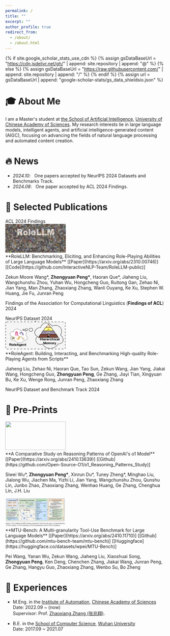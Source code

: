 ```yaml
---
permalink: /
title: ""
excerpt: ""
author_profile: true
redirect_from: 
  - /about/
  - /about.html
---
```


{% if site.google_scholar_stats_use_cdn %}
{% assign gsDataBaseUrl = "https://cdn.jsdelivr.net/gh/" | append: site.repository | append: "@" %}
{% else %}
{% assign gsDataBaseUrl = "https://raw.githubusercontent.com/" | append: site.repository | append: "/" %}
{% endif %}
{% assign url = gsDataBaseUrl | append: "google-scholar-stats/gs_data_shieldsio.json" %}

<span class='anchor' id='about-me'></span>

# 🎓 About Me
I am a Master's student at [the School of Artificial Intelligence](https://ai.ucas.ac.cn/index.php/zh-cn/), [University of Chinese Academy of Sciences](https://www.ucas.ac.cn/). 
My research interests lie in large language models, intelligent agents, and artificial intelligence-generated content (AIGC), focusing on advancing the fields of natural language processing and automated content creation.

# 🔥 News
- *2024.10*: &nbsp; One papers accepted by NeurIPS 2024 Datasets and Benchmarks Track.
- *2024.08*: &nbsp; One paper accepted by ACL 2024 Findings. 


# 📝 Selected Publications

<div class='paper-box'><div class='paper-box-image'><div><div class="badge">ACL 2024 Findings</div><img src='images/rolellm.png' width="190" height="90"></div></div>
<div class='paper-box-text' markdown="1"> 
**RoleLLM: Benchmarking, Eliciting, and Enhancing Role-Playing Abilities of Large Language Models**
[[Paper](https://arxiv.org/abs/2310.00746)]
[[Code](https://github.com/InteractiveNLP-Team/RoleLLM-public)]

Zekun Moore Wang\*, **Zhongyuan Peng\***, Haoran Que\*, Jiaheng Liu, Wangchunshu Zhou, Yuhan Wu, Hongcheng Guo, Ruitong Gan, Zehao Ni, Jian Yang, Man Zhang, Zhaoxiang Zhang, Wanli Ouyang, Ke Xu, Stephen W. Huang, Jie Fu, Junran Peng

Findings of the Association for Computational Linguistics (**Findings of ACL**) 2024

</div>
</div>

<div class='paper-box'><div class='paper-box-image'><div><div class="badge">NeurIPS Dataset 2024</div><img src='images/roleagent.png' width="190" height="90"></div></div>
<div class='paper-box-text' markdown="1"> 
**RoleAgent: Building, Interacting, and Benchmarking High-quality Role-Playing Agents from Scripts**

Jiaheng Liu, Zehao Ni, Haoran Que, Tao Sun, Zekun Wang, Jian Yang, Jiakai Wang, Hongcheng Guo, **Zhongyuan Peng**, Ge Zhang, Jiayi Tian, Xingyuan Bu, Ke Xu, Wenge Rong, Junran Peng, Zhaoxiang Zhang

NeurIPS Dataset and Benchmark Track 2024

</div>
</div>


# 📄 Pre-Prints 

<div class='paper-box'><div class='paper-box-image'><div><img src='images/open_o1.gif' width="190" height="90"></div></div>
<div class='paper-box-text' markdown="1"> 
**A Comparative Study on Reasoning Patterns of OpenAI's o1 Model**
[[Paper](https://arxiv.org/abs/2410.13639)]
[[Github](https://github.com/Open-Source-O1/o1_Reasoning_Patterns_Study)]

Siwei Wu\*, **Zhongyuan Peng\***, Xinrun Du\*, Tuney Zheng\*, Minghao Liu, Jialong Wu, Jiachen Ma, Yizhi Li, Jian Yang, Wangchunshu Zhou, Qunshu Lin, Junbo Zhao, Zhaoxiang Zhang, Wenhao Huang, Ge Zhang, Chenghua Lin, J.H. Liu

</div>
</div>

<div class='paper-box'><div class='paper-box-image'><div><img src='images/mtu.png' width="190" height="90"></div></div>
<div class='paper-box-text' markdown="1"> 
**MTU-Bench: A Multi-granularity Tool-Use Benchmark for Large Language Models**
[[Paper](https://arxiv.org/abs/2410.11710)]
[[Github](https://github.com/mtu-bench-team/mtu-bench)]
[[Huggingface](https://huggingface.co/datasets/wpei/MTU-Bench)]


Pei Wang, Yanan Wu, Zekun Wang, Jiaheng Liu, Xiaoshuai Song, **Zhongyuan Peng**, Ken Deng, Chenchen Zhang, Jiakai Wang, Junran Peng, Ge Zhang, Hangyu Guo, Zhaoxiang Zhang, Wenbo Su, Bo Zheng

</div>
</div>


# 📖 Experiences
* M.Eng. in the [Institute of Automation](http://www.ia.cas.cn/), [Chinese Academy of Sciences](https://www.ucas.ac.cn/)  
  Date: 2022.09 ~ (now)  
  Supervisor: Prof. [Zhaoxiang Zhang (张兆翔)](https://zhaoxiangzhang.net/).
  
* B.E. in the [School of Computer Science](https://cs.whu.edu.cn/), [Wuhan University](https://www.whu.edu.cn/)  
  Date: 2017.09 ~ 2021.07

